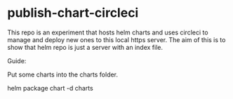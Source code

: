 # publish-chart-circleci

This repo is an experiment that hosts helm charts and uses circleci to manage and deploy new ones to this local https server. The aim of this is to show that helm repo is just a server with an index file.

Guide:

Put some charts into the charts folder.

helm package chart -d charts